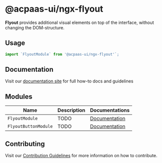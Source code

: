 # @acpaas-ui/ngx-flyout

**Flyout** provides additional visual elements on top of the interface, without changing the DOM-structure.

## Usage

```javascript
import `FlyoutModule` from '@acpaas-ui/ngx-flyout'`;
```

## Documentation

Visit our [documentation site](http://www.google.be) for full how-to docs and guidelines

## Modules

| Name         | Description | Documentations |
| -----------  | ------ | -------------------------- |
| `FlyoutModule` | TODO | [Documentation](./src/lib/flyout/README.md)
| `FlyoutButtonModule` | TODO | [Documentation](./src/lib/flyout-button/README.md)

## Contributing

Visit our [Contribution Guidelines](./contribute.md) for more information on how to contribute.